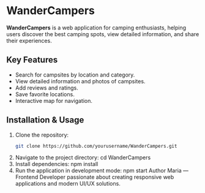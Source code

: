 # WanderCampers

**WanderCampers** is a web application for camping enthusiasts, helping users discover the best camping spots, view detailed information, and share their experiences.

## Key Features
- Search for campsites by location and category.  
- View detailed information and photos of campsites.  
- Add reviews and ratings.  
- Save favorite locations.  
- Interactive map for navigation.  

## Installation & Usage
1. Clone the repository:  
   ```sh
   git clone https://github.com/yourusername/WanderCampers.git
2. Navigate to the project directory:
cd WanderCampers
3. Install dependencies:
npm install
4. Run the application in development mode:
npm start
Author
Maria — Frontend Developer passionate about creating responsive web applications and modern UI/UX solutions.
